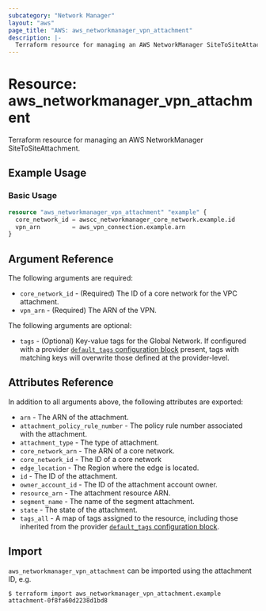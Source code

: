```yaml
---
subcategory: "Network Manager"
layout: "aws"
page_title: "AWS: aws_networkmanager_vpn_attachment"
description: |-
  Terraform resource for managing an AWS NetworkManager SiteToSiteAttachment.
---
```


# Resource: aws_networkmanager_vpn_attachment

Terraform resource for managing an AWS NetworkManager SiteToSiteAttachment.

## Example Usage

### Basic Usage

```terraform
resource "aws_networkmanager_vpn_attachment" "example" {
  core_network_id = awscc_networkmanager_core_network.example.id
  vpn_arn         = aws_vpn_connection.example.arn
}
```

## Argument Reference

The following arguments are required:

- `core_network_id` - (Required) The ID of a core network for the VPC attachment.
- `vpn_arn` - (Required) The ARN of the VPN.

The following arguments are optional:

- `tags` - (Optional) Key-value tags for the Global Network. If configured with a provider [`default_tags` configuration block](https://registry.terraform.io/providers/hashicorp/aws/latest/docs#default_tags-configuration-block) present, tags with matching keys will overwrite those defined at the provider-level.

## Attributes Reference

In addition to all arguments above, the following attributes are exported:

- `arn` - The ARN of the attachment.
- `attachment_policy_rule_number` - The policy rule number associated with the attachment.
- `attachment_type` - The type of attachment.
- `core_network_arn` - The ARN of a core network.
- `core_network_id` - The ID of a core network
- `edge_location` - The Region where the edge is located.
- `id` - The ID of the attachment.
- `owner_account_id` - The ID of the attachment account owner.
- `resource_arn` - The attachment resource ARN.
- `segment_name` - The name of the segment attachment.
- `state` - The state of the attachment.
- `tags_all` - A map of tags assigned to the resource, including those inherited from the provider [`default_tags` configuration block](https://registry.terraform.io/providers/hashicorp/aws/latest/docs#default_tags-configuration-block).

## Import

`aws_networkmanager_vpn_attachment` can be imported using the attachment ID, e.g.

```
$ terraform import aws_networkmanager_vpn_attachment.example attachment-0f8fa60d2238d1bd8
```

